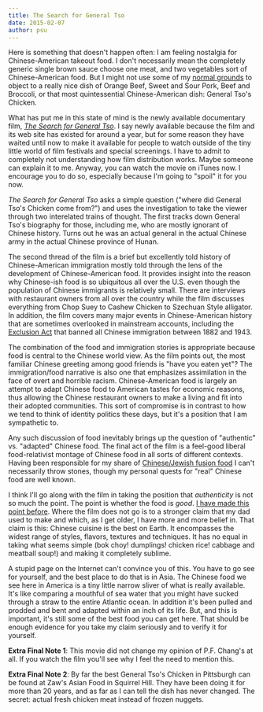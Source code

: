 ```yaml
---
title: The Search for General Tso
date: 2015-02-07
author: psu
---
```


Here is something that doesn't happen often: I am feeling nostalgia for Chinese-American takeout food. I don't necessarily mean the completely generic single brown sauce choose one meat, and two vegetables sort of Chinese-American food. But I might not use some of my <a href="/the-real-thing.html">normal grounds</a> to object to a really nice dish of Orange Beef, Sweet and Sour Pork, Beef and Broccoli, or that most quintessential Chinese-American dish: General Tso's Chicken.

What has put me in this state of mind is the newly available documentary film, <a href="http://www.thesearchforgeneraltso.com">*The Search for General Tso*</a>. I say newly available because the film and its web site has existed for around a year, but for some reason they have waited until now to make it available for people to watch outside of the tiny little world of film festivals and special screenings. I have to admit to completely not understanding how film distribution works. Maybe someone can explain it to me. Anyway, you can watch the movie on iTunes now. I encourage you to do so, especially because I'm going to "spoil" it for you now.

*The Search for General Tso* asks a simple question ("where did General Tso's Chicken come from?") and uses the investigation to take the viewer through two interelated trains of thought. The first tracks down General Tso's biography for those, including me, who are mostly ignorant of Chinese history. Turns out he was an actual general in the actual Chinese army in the actual Chinese province of Hunan.

The second thread of the film is a brief but excellently told history of Chinese-American immigration mostly told through the lens of the development of Chinese-American food. It provides insight into the reason why Chinese-ish food is so ubiquitous all over the U.S. even though the population of Chinese immigrants is relatively small. There are interviews with restaurant owners from all over the country while the film discusses everything from Chop Suey to Cashew Chicken to Szechuan Style alligator. In addition, the film covers many major events in Chinese-American history that are sometimes overlooked in mainstream accounts, including the <a href="http://en.wikipedia.org/wiki/Chinese_Exclusion_Act">Exclusion Act</a> that banned all Chinese immigration between 1882 and 1943.

The combination of the food and immigration stories is appropriate because food is central to the Chinese world view. As the film points out, the most familiar Chinese greeting among good friends is "have you eaten yet"? The immigration/food narrative is also one that emphasizes assimilation in the face of overt and horrible racism. Chinese-American food is largely an attempt to adapt Chinese food to American tastes for economic reasons, thus allowing the Chinese restaurant owners to make a living and fit into their adopted communities. This sort of compromise is in contrast to how we tend to think of identity politics these days, but it's a position that I am sympathetic to.

Any such discussion of food inevitably brings up the question of "authentic" vs. "adapted" Chinese food. The final act of the film is a feel-good liberal food-relativist montage of Chinese food in all sorts of different contexts. Having been responsible for my share of <a href="/i-do-fusion-2-the-soup.html">Chinese/Jewish fusion food</a> I can't necessarily throw stones, though my personal quests for "real" Chinese food are well known. 

I think I'll go along with the film in taking the position that *authenticity* is not so much the point. The point is whether the food is *good*. <a href="/i-sing-the-dinner-eclectic.html">I have made this point before</a>. Where the film does not go is to a stronger claim that my dad used to make and which, as I get older, I have more and more belief in. That claim is this: Chinese cuisine is the best on Earth. It encompasses the widest range of styles, flavors, textures and techniques. It has no equal in taking what seems simple (bok choy! dumplings! chicken rice! cabbage and meatball soup!) and making it completely sublime. 

A stupid page on the Internet can't convince you of this. You have to go see for yourself, and the best place to do that is in Asia. The Chinese food we see here in America is a tiny little narrow sliver of what is really available. It's like comparing a mouthful of sea water that you might have sucked through a straw to the entire Atlantic ocean. In addition it's been pulled and prodded and bent and adapted within an inch of its life. But, and this is important, it's still some of the best food you can get here. That should be enough evidence for you take my claim seriously and to verify it for yourself.

**Extra Final Note 1**: This movie did not change my opinion of P.F. Chang's at all. If you watch the film you'll see why I feel the need to mention this.

**Extra Final Note 2**: By far the best General Tso's Chicken in Pittsburgh can be found at Zaw's Asian Food in Squirrel Hill. They have been doing it for more than 20 years, and as far as I can tell the dish has never changed. The secret: actual fresh chicken meat instead of frozen nuggets.

